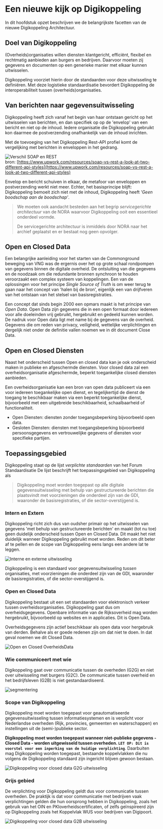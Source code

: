 # Een nieuwe kijk op Digikoppeling

In dit hoofdstuk opzet beschrijven we de belangrijkste facetten van de nieuwe Digikoppeling Architectuur.


## Doel van Digikoppeling

(Overheids)organisaties willen diensten klantgericht, efficiënt, flexibel en rechtmatig aanbieden aan burgers en bedrijven. Daarvoor moeten zij gegevens en documenten op een generieke manier met elkaar kunnen uitwisselen.

Digikoppeling voorziet hierin door de standaarden voor deze uitwisseling te definiëren. Met deze logistieke standaardisatie bevordert Digikoppeling de interoperabiliteit tussen (overheids)organisaties.

## Van berichten naar gegevensuitwisseling

Digikoppeling heeft zich vanaf het begin van haar ontstaan gericht op het uitwisselen van berichten, en dan specifiek op op de 'envelop' van een bericht en  niet op de inhoud. Iedere organisatie die Digikoppeling gebruikt kon daarmee de postverzending onafhankelijk van de inhoud inrichten.

Met de toevoeging van het Digikoppeling Rest-API profiel komt de vergelijking met berichten in enveloppen in het gedrang.

![Verschil SOAP en REST](media/Upwork-Envelop-postcard.png "Soap vs. REST APIs (bron upwork.com")
<br>bron: [https://www.upwork.com/resources/soap-vs-rest-a-look-at-two-different-api-styles](https://www.upwork.com/resources/soap-vs-rest-a-look-at-two-different-api-styles)

Envelop en bericht schuiven in elkaar, de metafoor van enveloppen en postverzending werkt niet meer. Echter, het basisprincipe blijft: Digikoppeling bemoeit zich niet met de inhoud, Digikoppeling heeft *'Geen boodschap aan de boodschap'*.

<aside class="note">

> We moeten ook aandacht besteden aan het begrip *servicegerichte architectuur* van de NORA waarvoor Digikoppeling ooit een essentieel onderdeel vormde.
> 
> De servicegerichte architectuur is inmiddels door NORA naar het archief geplaatst en er bestaat nog geen opvolger.

</aside>

## Open en Closed Data 

Een belangrijke aanleiding voor het starten van de Commonground beweging van VNG was de ergernis over het op grote schaal rondpompen van gegevens binnen de digitale overheid. De ontsluiting van die gegevens en de noodzaak om die redundante bronnen synchroon te houden veroorzaakt een complex systeem van koppelingen. Een van de oplossingen voor het principe *Single Source of Truth* is om weer terug te gaan naar het concept van   'halen bij de bron', eigenlijk een van drijfveren van het ontstaan van het stelsel van basisregistraties.

Een concept dat sinds begin 2000 een opmars maakt is het principe van *Open Data*. Open Data zijn gegevens die in een open formaat door iedereen voor alle doeleinden vrij gebruikt, hergebruikt en gedeeld kunnen worden. De nadruk voor Open data ligt met name bij de gegevens van de overheid. Gegevens die om reden van privacy, veiligheid, wettelijke verplichtingen en dergelijk niet onder de definitie vallen noemen we in dit document Close Data.

## Open en Closed Diensten

Naast het onderscheid tussen Open en closed data kan je ook onderscheid maken in publieke en afgeschermde diensten. Voor closed data zal een overheidsorganisatie afgeschermde, beperkt toegankelijke closed diensten aanbieden.

Een overheidsorganisatie kan een bron van open data publiceert via een voor iedereen toegankelijke open dienst, en tegelijkertijd de dienst de toegang te  beschikbaar maken via een beperkt toegankelijke dienst, bijvoorbeeld met een uitgebreide beschikbaarheid, schaalbaarheid of functionaliteit.

- Open Diensten: diensten zonder toegangsbeperking bijvoorbeeld open data.
- Gesloten Diensten: diensten met toegangsbeperking bijvoorbeeld persoonsgegevens en vertrouwelijke gegevens of diensten voor specifieke partijen.


## Toepassingsgebied

Digikoppeling staat op de lijst *verplichte standaarden* van het Forum Standaardisatie De lijst beschrijft het toepassingsgebied van Digikoppeling als

> Digikoppeling moet worden toegepast op alle digitale gegevensuitwisseling met behulp van gestructureerde berichten die plaatsvindt met voorzieningen die onderdeel zijn van de GDI, waaronder de basisregistraties, of die sector-overstijgend is.

### Intern en Extern

Digikoppeling richt zich dus van oudsher primair op het uitwisselen van gegevens 'met behulp van gestructureerde berichten' en maakt (tot nu toe) geen duidelijk onderscheid tussen Open en Closed Data. Dit maakt het niet duidelijk wanneer Digikoppeling gebruikt moet worden. Reden om dit beter af te pellen en de scope van Digikoppeling eens langs een andere lat te leggen.

![Interne en externe uitwisseling](media/DK_Intern-extern.png "Interne en Externe gegevensuitwisseling")

Digikoppeling is een standaard voor gegevensuitwisseling *tussen* organisaties, met voorzieningen die onderdeel zijn van de GDI, waaronder de basisregistraties, of die sector-overstijgend is.

### Open en Closed Data

Digikoppeling bestaat uit een set standaarden voor elektronisch verkeer tussen overheidsorganisaties. Digikoppeling gaat dus om overheidsgegevens. Openbare informatie van de Rijksoverheid mag worden hergebruikt, bijvoorbeeld op websites en in applicaties. Dit is Open Data.

Overheidsgegevens zijn actief beschikbaar als open data voor hergebruik van derden. Behalve als er goede redenen zijn om dat niet te doen. In dat geval noemen we dit Closed Data.

![Open en Closed OverheidsData](media/DK_open_closed_data.png "Open en Closed OverheidsData")

### Wie communiceert met wie

Digikoppeling gaat over communicatie tussen de overheden (G2G) en niet over uitwisseling met burgers (G2C). De communicatie tussen overheid en het bedrijfsleven (G2B) is niet gestandaardiseerd.

![segmentering](media/DK_segmentering.png "segmentering van de communicatie")


### Scope van Digikoppeling

Digikoppeling moet worden toegepast voor geautomatiseerde gegevensuitwisseling tussen informatiesystemen en is verplicht voor Nederlandse overheden (Rijk, provincies, gemeenten en waterschappen) en instellingen uit de (semi-)publieke sector.

<aside class="note">

**Digikoppeling moet worden toegepast wanneer niet-publieke gegevens - Closed Data -   worden uitgewisseld tussen overheden. `LET OP: Dit is voorstel voor een inperking van de huidige verplichting`**. Daarbuiten mag Digikoppeling worden toegepast, bestaande koppelvlakken die nu volgens de Digikoppeling standaard zijn ingericht blijven gewoon bestaan.

</aside>

![Digikoppeling voor closed data G2G uitwisseling](media/DK_closed_g2g.png "Digikoppeling voor closed data G2G uitwisseling")

### Grijs gebied

De verplichting voor Digikoppeling geldt dus voor communicatie tussen overheden. De praktijk is dat voor communicatie met bedrijven vaak verplichtingen gelden die hun oorsprong hebben in Digikoppeling, zoals het gebruik van het OIN en PKIoverheidscertificaten, of zelfs geïnspireerd zijn op Digikoppeling zoals het Koppelvlak WUS voor bedrijven van Digipoort.

![Digikoppeling voor closed data G2B uitwisseling](media/DK_closed_b2g.png "Digikoppeling voor closed data G2B uitwisseling")
